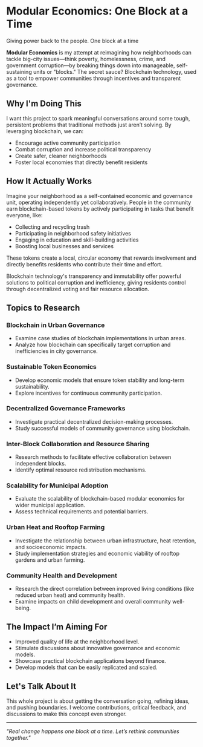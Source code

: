
# Modular Economics: One Block at a Time
Giving power back to the people. One block at a time

**Modular Economics** is my attempt at reimagining how neighborhoods can tackle big-city issues—think poverty, homelessness, crime, and government corruption—by breaking things down into manageable, self-sustaining units or "blocks." The secret sauce? Blockchain technology, used as a tool to empower communities through incentives and transparent governance.

## Why I'm Doing This

I want this project to spark meaningful conversations around some tough, persistent problems that traditional methods just aren’t solving. By leveraging blockchain, we can:

* Encourage active community participation
* Combat corruption and increase political transparency
* Create safer, cleaner neighborhoods
* Foster local economies that directly benefit residents

## How It Actually Works

Imagine your neighborhood as a self-contained economic and governance unit, operating independently yet collaboratively. People in the community earn blockchain-based tokens by actively participating in tasks that benefit everyone, like:

* Collecting and recycling trash
* Participating in neighborhood safety initiatives
* Engaging in education and skill-building activities
* Boosting local businesses and services

These tokens create a local, circular economy that rewards involvement and directly benefits residents who contribute their time and effort.

Blockchain technology's transparency and immutability offer powerful solutions to political corruption and inefficiency, giving residents control through decentralized voting and fair resource allocation.

## Topics to Research

### Blockchain in Urban Governance

* Examine case studies of blockchain implementations in urban areas.
* Analyze how blockchain can specifically target corruption and inefficiencies in city governance.

### Sustainable Token Economics

* Develop economic models that ensure token stability and long-term sustainability.
* Explore incentives for continuous community participation.

### Decentralized Governance Frameworks

* Investigate practical decentralized decision-making processes.
* Study successful models of community governance using blockchain.

### Inter-Block Collaboration and Resource Sharing

* Research methods to facilitate effective collaboration between independent blocks.
* Identify optimal resource redistribution mechanisms.

### Scalability for Municipal Adoption

* Evaluate the scalability of blockchain-based modular economics for wider municipal application.
* Assess technical requirements and potential barriers.

### Urban Heat and Rooftop Farming

* Investigate the relationship between urban infrastructure, heat retention, and socioeconomic impacts.
* Study implementation strategies and economic viability of rooftop gardens and urban farming.

### Community Health and Development

* Research the direct correlation between improved living conditions (like reduced urban heat) and community health.
* Examine impacts on child development and overall community well-being.

## The Impact I’m Aiming For

* Improved quality of life at the neighborhood level.
* Stimulate discussions about innovative governance and economic models.
* Showcase practical blockchain applications beyond finance.
* Develop models that can be easily replicated and scaled.

## Let's Talk About It

This whole project is about getting the conversation going, refining ideas, and pushing boundaries. I welcome contributions, critical feedback, and discussions to make this concept even stronger.

---

*"Real change happens one block at a time. Let’s rethink communities together."*
